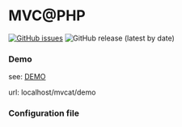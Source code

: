 # MVC@PHP

[![GitHub issues](https://img.shields.io/github/issues/devmboehm/mvcat)](https://github.com/devmboehm/mvcat/issues)
![GitHub release (latest by date)](https://img.shields.io/github/v/release/devmboehm/mvcat)

### Demo 
see: [DEMO](https://github.com/devmboehm/mvcat/tree/master/demo)

url: localhost/mvcat/demo

### Configuration file
